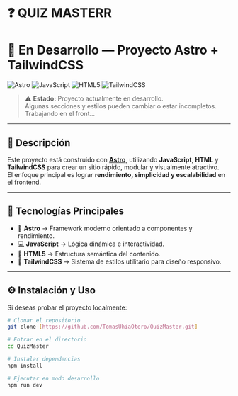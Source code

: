 # ❓ QUIZ MASTERR

# 🚧 En Desarrollo — Proyecto Astro + TailwindCSS

![Astro](https://img.shields.io/badge/Astro-FF5D01?style=for-the-badge&logo=astro&logoColor=white)
![JavaScript](https://img.shields.io/badge/JavaScript-F7DF1E?style=for-the-badge&logo=javascript&logoColor=black)
![HTML5](https://img.shields.io/badge/HTML5-E34F26?style=for-the-badge&logo=html5&logoColor=white)
![TailwindCSS](https://img.shields.io/badge/TailwindCSS-06B6D4?style=for-the-badge&logo=tailwindcss&logoColor=white)

> ⚠️ **Estado:** Proyecto actualmente en desarrollo.  
> Algunas secciones y estilos pueden cambiar o estar incompletos.
> Trabajando en el front...

---

## 🌌 Descripción

Este proyecto está construido con **[Astro](https://astro.build)**, utilizando **JavaScript**, **HTML** y **TailwindCSS** para crear un sitio rápido, modular y visualmente atractivo.  
El enfoque principal es lograr **rendimiento, simplicidad y escalabilidad** en el frontend.

---

## 🧩 Tecnologías Principales

- 🚀 **Astro** → Framework moderno orientado a componentes y rendimiento.  
- 💻 **JavaScript** → Lógica dinámica e interactividad.  
- 🧱 **HTML5** → Estructura semántica del contenido.  
- 🎨 **TailwindCSS** → Sistema de estilos utilitario para diseño responsivo.  

---

## ⚙️ Instalación y Uso

Si deseas probar el proyecto localmente:

```bash
# Clonar el repositorio
git clone [https://github.com/TomasUhiaOtero/QuizMaster.git]

# Entrar en el directorio
cd QuizMaster

# Instalar dependencias
npm install

# Ejecutar en modo desarrollo
npm run dev
